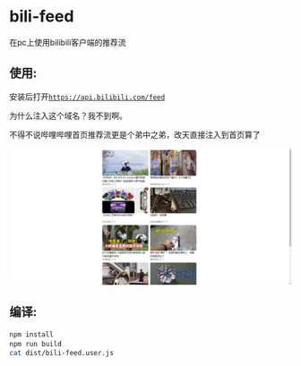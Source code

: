 # bili-feed
在pc上使用bilibili客户端的推荐流

## 使用:
安装后打开[`https://api.bilibili.com/feed`](https://api.bilibili.com/feed)

为什么注入这个域名？我不到啊。

不得不说哔哩哔哩首页推荐流更是个弟中之弟，改天直接注入到首页算了

![image](./doc/img/demo.png)

## 编译:
```bash
npm install
npm run build
cat dist/bili-feed.user.js
```